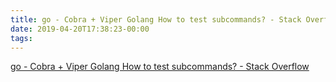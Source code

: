 ```yaml
---
title: go - Cobra + Viper Golang How to test subcommands? - Stack Overflow
date: 2019-04-20T17:38:23-00:00
tags:
---
```


[go - Cobra + Viper Golang How to test subcommands? - Stack Overflow](https://stackoverflow.com/questions/35827147/cobra-viper-golang-how-to-test-subcommands)
